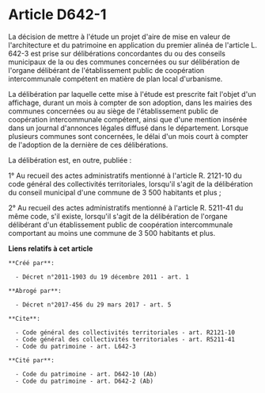 # Article D642-1

La décision de mettre à l'étude un projet d'aire de mise en valeur de l'architecture et du patrimoine en application du
premier alinéa de l'article L. 642-3 est prise sur délibérations concordantes du ou des conseils municipaux de la ou des
communes concernées ou sur délibération de l'organe délibérant de l'établissement public de coopération intercommunale
compétent en matière de plan local d'urbanisme. 

La délibération par laquelle cette mise à l'étude est prescrite fait l'objet d'un affichage, durant un mois à compter de son
adoption, dans les mairies des communes concernées ou au siège de l'établissement public de coopération intercommunale
compétent, ainsi que d'une mention insérée dans un journal d'annonces légales diffusé dans le département. Lorsque plusieurs
communes sont concernées, le délai d'un mois court à compter de l'adoption de la dernière de ces délibérations. 

La délibération est, en outre, publiée : 

1° Au recueil des actes administratifs mentionné à l'article R. 2121-10 du code général des collectivités territoriales,
lorsqu'il s'agit de la délibération du conseil municipal d'une commune de 3 500 habitants et plus ; 

2° Au recueil des actes administratifs mentionné à l'article R. 5211-41 du même code, s'il existe, lorsqu'il s'agit de la
délibération de l'organe délibérant d'un établissement public de coopération intercommunale comportant au moins une commune
de 3 500 habitants et plus.

**Liens relatifs à cet article**

	**Créé par**:

	  - Décret n°2011-1903 du 19 décembre 2011 - art. 1

	**Abrogé par**:

	  - Décret n°2017-456 du 29 mars 2017 - art. 5

	**Cite**:

	  - Code général des collectivités territoriales - art. R2121-10
	  - Code général des collectivités territoriales - art. R5211-41
	  - Code du patrimoine - art. L642-3

	**Cité par**:

	  - Code du patrimoine - art. D642-10 (Ab)
	  - Code du patrimoine - art. D642-2 (Ab)
